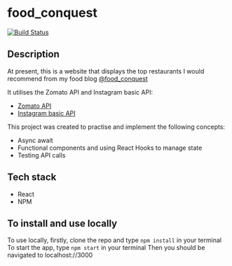 # food_conquest
[![Build Status](https://travis-ci.org/hiboabd/food_conquest.svg?branch=master)](https://travis-ci.org/hiboabd/food_conquest)

## Description

At present, this is a website that displays the top restaurants I would recommend from my food blog [@food_conquest](https://www.instagram.com/foodconquest_/)

It utilises the Zomato API and Instagram basic API:

* [Zomato API](https://developers.zomato.com/api#headline1)
* [Instagram basic API](https://developers.facebook.com/docs/instagram-basic-display-api)

This project was created to practise and implement the following concepts:

* Async await
* Functional components and using React Hooks to manage state
* Testing API calls

## Tech stack

* React
* NPM

## To install and use locally

To use locally, firstly, clone the repo and type `npm install` in your terminal
To start the app, type `npm start` in your terminal
Then you should be navigated to localhost://3000
